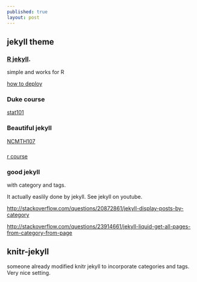 ```yaml
---
published: true
layout: post
---
```

## jekyll theme

###  [R jekyll](https://github.com/yihui/knitr-jekyll). 
simple and works for R

[how to deploy](http://yihui.name/knitr-jekyll/2014/09/jekyll-with-knitr.html)


### Duke course

[stat101](https://www2.stat.duke.edu/courses/Spring16/sta101.001/)


### Beautiful jekyll
[NCMTH107](https://github.com/droglenc/NCMTH107)

###
[r course](https://github.com/ateucher/rcourse_site)


### good jekyll

with category and tags.

It actually easlily done by jekyll. See jekyll on youtube.

http://stackoverflow.com/questions/20872861/jekyll-display-posts-by-category

http://stackoverflow.com/questions/23914661/jekyll-liquid-get-all-pages-from-category-from-page


## knitr-jekyll

someone already modified knitr jekyll to incorporate categories and tags. Very nice setting.

